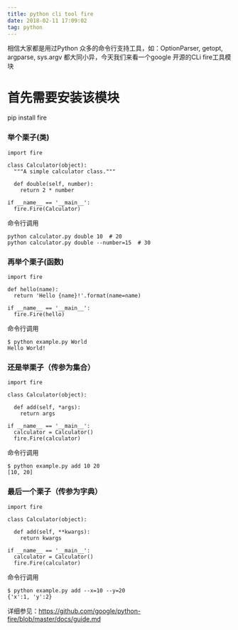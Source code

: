 ```yaml
---
title: python cli tool fire
date: 2018-02-11 17:09:02
tag: python
---
```

相信大家都是用过Python 众多的命令行支持工具，如：OptionParser, getopt, argparse, sys.argv 都大同小异，今天我们来看一个google 开源的CLi fire工具模块

# 首先需要安装该模块
pip install fire

### 举个栗子(类)
```
import fire

class Calculator(object):
  """A simple calculator class."""

  def double(self, number):
    return 2 * number

if __name__ == '__main__':
  fire.Fire(Calculator)
```
命令行调用
```
python calculator.py double 10  # 20
python calculator.py double --number=15  # 30
```
### 再举个栗子(函数)
```
import fire

def hello(name):
  return 'Hello {name}!'.format(name=name)

if __name__ == '__main__':
  fire.Fire(hello)

```
命令行调用
```
$ python example.py World
Hello World!

```

### 还是举栗子（传参为集合）
```
import fire

class Calculator(object):

  def add(self, *args):
    return args

if __name__ == '__main__':
  calculator = Calculator()
  fire.Fire(calculator)

```
命令行调用
```
$ python example.py add 10 20
[10, 20]
```

### 最后一个栗子（传参为字典）
```
import fire

class Calculator(object):

  def add(self, **kwargs):
    return kwargs

if __name__ == '__main__':
  calculator = Calculator()
  fire.Fire(calculator)

```
命令行调用
```
$ python example.py add --x=10 --y=20
{'x':1, 'y':2}
```

详细参见：https://github.com/google/python-fire/blob/master/docs/guide.md